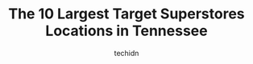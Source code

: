 ---
layout: ampstory
image: https://i0.wp.com/paketmu.com/wp-content/uploads/2023/06/target-0-in-tennessee-1686366989.jpeg?resize=640,853
author: techidn
featured: false
description: Explore the diverse Target Superstore scene in Tennessee, home to an incredible selection of 10 establishments catering to every taste. Whether youre in search of iconic favorites or undisc
title: The 10 Largest Target Superstores Locations in Tennessee
cover:
   title: The 10 Largest Target Superstores Locations in Tennessee
   subtitle: RICKPATE
   background: https://paketmu.com/wp-content/uploads/2023/06/target-0-in-tennessee-1686366989.jpeg

pages: 
 - layout: thirds
   top: <h1>#1 Target</h1>
   bottom: "<p>Just another Target in the Memphis area. The parking lot is huge, so no problem with finding a spot to park. Target has never been my favorite, but of late I started to a</p>"
   background: https://paketmu.com/wp-content/uploads/2023/06/target-1-in-tennessee-1686366990.jpeg
   backgroundblur: true
 - layout: thirds
   top: <h1>#2 Target</h1>
   bottom: "<p>Staff is usually pretty good here. I mostly use this location for the pharmacy inside but I do venture off to the other areas in occasion, especially to pick up board gam</p>"
   background: https://paketmu.com/wp-content/uploads/2023/06/target-2-in-tennessee-1686366991.jpeg
   cta:
      link: https://paketmu.com/the-10-largest-target-superstores-locations-in-tennessee/
      text: The 10 Largest Target Superstores Locations in Tennessee
 - layout: thirds
   top: <h1>#3 Target</h1>
   bottom: "<p>Its an enjoyable place to shop. Pickup and drive up are both way better than any other big retailer offering curbside. They do need a bigger grocery and more overall ite</p>"
   background: https://paketmu.com/wp-content/uploads/2023/06/target-3-in-tennessee-1686366992.jpeg
   cta:
      link: https://paketmu.com/the-10-largest-target-superstores-locations-in-tennessee/
      text: The 10 Largest Target Superstores Locations in Tennessee
 - layout: thirds
   top: <h1>#4 Target</h1>
   bottom: "<p>5959 Poplar Ave, Memphis, TN 38119, United States</p>"
   background: https://images.unsplash.com/photo-1540457036297-448b6b99e91c?ixlib=rb-4.0.3&ixid=MnwxMjA3fDB8MHxwaG90by1wYWdlfHx8fGVufDB8fHx8&auto=format&fit=crop&w=640&h=853&q=80
   cta:
      link: https://paketmu.com/the-10-largest-target-superstores-locations-in-tennessee/
      text: The 10 Largest Target Superstores Locations in Tennessee
 - layout: thirds
   top: <h1>#5 Target</h1>
   bottom: "<p>780 Old Hickory Blvd, Brentwood, TN 37027, United States</p>"
   background: https://plus.unsplash.com/premium_photo-1664640458616-3c74f8cb4589?ixlib=rb-4.0.3&ixid=MnwxMjA3fDB8MHxwaG90by1wYWdlfHx8fGVufDB8fHx8&auto=format&fit=crop&w=640&h=853&q=80
   cta:
      link: https://paketmu.com/the-10-largest-target-superstores-locations-in-tennessee/
      text: The 10 Largest Target Superstores Locations in Tennessee
 - layout: thirds
   top: <h1>#6 Target</h1>
   bottom: "<p>26 White Bridge Pike, Nashville, TN 37205, United States</p>"
   background: https://images.unsplash.com/photo-1604871000636-074fa5117945?ixlib=rb-4.0.3&ixid=MnwxMjA3fDB8MHxwaG90by1wYWdlfHx8fGVufDB8fHx8&auto=format&fit=crop&w=640&h=853&q=80
   cta:
      link: https://paketmu.com/the-10-largest-target-superstores-locations-in-tennessee/
      text: The 10 Largest Target Superstores Locations in Tennessee
 - layout: thirds
   top: <h1>#7 Target</h1>
   bottom: "<p>7989 US-64, Memphis, TN 38133, United States</p>"
   background: https://images.unsplash.com/photo-1534312527009-56c7016453e6?ixlib=rb-4.0.3&ixid=MnwxMjA3fDB8MHxwaG90by1wYWdlfHx8fGVufDB8fHx8&auto=format&fit=crop&w=640&h=853&q=80
   cta:
      link: https://paketmu.com/the-10-largest-target-superstores-locations-in-tennessee/
      text: The 10 Largest Target Superstores Locations in Tennessee
 - layout: thirds
   middle: Continue reading...
   background: https://images.unsplash.com/photo-1552083974-186346191183?ixlib=rb-4.0.3&ixid=MnwxMjA3fDB8MHxwaG90by1wYWdlfHx8fGVufDB8fHx8&auto=format&fit=crop&w=640&h=853&q=80
   cta:
      link: https://paketmu.com/the-10-largest-target-superstores-locations-in-tennessee/
      text: The 10 Largest Target Superstores Locations in Tennessee
      
---